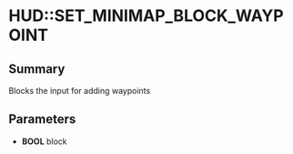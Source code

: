 # HUD::SET_MINIMAP_BLOCK_WAYPOINT

## Summary
Blocks the input for adding waypoints

## Parameters
* **BOOL** block